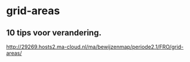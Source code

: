 # grid-areas
## 10 tips voor verandering.

http://29269.hosts2.ma-cloud.nl/ma/bewijzenmap/periode2.1/FRO/grid-areas/
